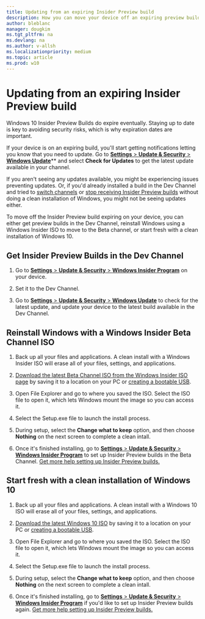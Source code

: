 ```yaml
---
title: Updating from an expiring Insider Preview build
description: How you can move your device off an expiring preview build
author: bleblanc
manager: dougkim
ms.tgt_pltfrm: na
ms.devlang: na
ms.author: v-allsh
ms.localizationpriority: medium
ms.topic: article
ms.prod: w10
---
```


# Updating from an expiring Insider Preview build
Windows 10 Insider Preview Builds do expire eventually. Staying up to date is key to avoiding security risks, which is why expiration dates are important. 

If your device is on an expiring build, you'll start getting notifications letting you know that you need to update. Go to [**Settings** > **Update & Security** > **Windows Update**](https://aka.ms/WIPWindowsUpdate)** and select **Check for Updates** to get the latest update available in your channel.   

If you aren't seeing any updates available, you might be experiencing issues preventing updates. Or, if you'd already installed a build in the Dev Channel and tried to [switch channels](https://docs.microsoft.com/windows-insider/flighting#switching-between-channels) or [stop receiving Insider Preview builds](https://docs.microsoft.com/windows-insider/troubleshooting#stop-receiving-insider-builds) without doing a clean installation of Windows, you might not be seeing updates either.

To move off the Insider Preview build expiring on your device, you can either get preview builds in the Dev Channel, reinstall Windows using a Windows Insider ISO to move to the Beta channel, or start fresh with a clean installation of Windows 10.

## Get Insider Preview Builds in the Dev Channel

1. Go to [**Settings** > **Update & Security** > **Windows Insider Program**](https://aka.ms/WIPSettings) on your device.

2. Set it to the Dev Channel.

3. Go to [**Settings** > **Update & Security** > **Windows Update**](https://aka.ms/WIPWindowsUpdate) to check for the latest update, and update your device to the latest build available in the Dev Channel.


## Reinstall Windows with a Windows Insider Beta Channel ISO

1. Back up all your files and applications. A clean install with a Windows Insider ISO will erase all of your files, settings, and applications.

2. [Download the latest Beta Channel ISO from the Windows Insider ISO page](https://aka.ms/WIPISO) by saving it to a location on your PC or [creating a bootable USB](https://aka.ms/WIPbootISO).

3. Open File Explorer and go to where you saved the ISO. Select the ISO file to open it, which lets Windows mount the image so you can access it.

4. Select the Setup.exe file to launch the install process. 

5. During setup, select the **Change what to keep** option, and then choose **Nothing** on the next screen to complete a clean intall.

6. Once it's finished installing, go to [**Settings** > **Update & Security** > **Windows Insider Program**](https://aka.ms/WIPSettings) to set up Insider Preview builds in the Beta Channel. [Get more help setting up Insider Preview builds.](https://insider.windows.com/getting-started#flight)

## Start fresh with a clean installation of Windows 10

1. Back up all your files and applications. A clean install with a Windows 10 ISO will erase all of your files, settings, and applications.

2. [Download the latest Windows 10 ISO](https://www.microsoft.com/software-download/windows10) by saving it to a location on your PC or [creating a bootable USB](https://aka.ms/WIPbootISO).

3. Open File Explorer and go to where you saved the ISO. Select the ISO file to open it, which lets Windows mount the image so you can access it.

4. Select the Setup.exe file to launch the install process. 

5. During setup, select the **Change what to keep** option, and then choose **Nothing** on the next screen to complete a clean intall.

6. Once it's finished installing, go to [**Settings** > **Update & Security** > **Windows Insider Program**](https://aka.ms/WIPSettings) if you'd like to set up Insider Preview builds again. [Get more help setting up Insider Preview builds.](https://docs.microsoft.com/windows-insider/get-started#start-flighting)
